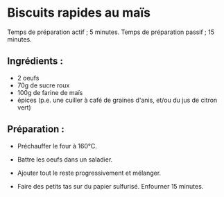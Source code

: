 Biscuits rapides au maïs
========================

Temps de préparation actif ; 5 minutes.
Temps de préparation passif ; 15 minutes.

Ingrédients :
-------------

- 2 oeufs
- 70g de sucre roux
- 100g de farine de maïs
- épices (p.e. une cuiller à café de graines d'anis, et/ou du jus de citron vert)

Préparation :
-------------

* Préchauffer le four à 160°C.

* Battre les oeufs dans un saladier.

* Ajouter tout le reste progressivement et mélanger.

* Faire des petits tas sur du papier sulfurisé. Enfourner 15 minutes.
